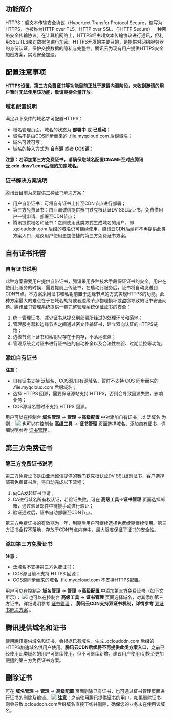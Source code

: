 ## 功能简介
HTTPS：超文本传输安全协议（Hypertext Transfer Protocol Secure，缩写为HTTPS，也被称为HTTP over TLS，HTTP over SSL，与HTTP Secure）一种网络安全传输协议。在计算机网络上，HTTPS经由超文本传输协议进行通讯，但利用SSL/TLS来对数据包进行加密。HTTPS开发的主要目的，是提供对网络服务器的身份认证，保护交换数据的隐私与完整性。腾讯云为现有用户提供HTTPS安全加密方案，实现安全加速。

## 配置注意事项
**HTTPS设置、第三方免费证书等功能目前正处于邀请内测阶段，未收到邀请的用户暂时无法使用该功能，敬请期待全量开放。**

### 域名配置说明
满足以下条件的域名才可配置HTTPS：
+ 域名管理页面，域名的状态为 **部署中** 或 **已启动**；
+ 域名不是由COS同步而来的 .file.myqcloud.com 后缀域名；
+ 域名可读可写；
+ 域名的接入方式为 **自有源** 或者 **COS源**；

**注意：若添加第三方免费证书，请确保您域名配置CNAME至对应腾讯云.cdn.dnsv1.com后缀的加速域名。**


### 证书解决方案说明
腾讯云目前为您提供三种证书解决方案：
+ 用户自带证书：可将自有证书上传至CDN节点进行部署；
+ 第三方免费证书：由亚洲诚信提供赛门铁克根认证DV SSL级证书，免费供用户一键申请、部署至CDN节点；
+ 腾讯提供域名和证书：之前使用此类方式生成域名的用户，即 .qcloudcdn.com 后缀的域名仍可继续使用，腾讯云CDN后续将不再提供此类方案入口，建议用户使用更加便捷的第三方免费证书方案。

## 自有证书托管

### 自有证书说明
此种方案需要用户提供自带证书，腾讯采用多种技术手段保证证书的安全。用户在使用此服务的时候，需要提前上传证书，在启动此服务后，证书将自动发送到CDN节点。本方案采用证书和私钥前置于边缘节点的方式实现HTTPS的功能。此种方案最大的难点在于在域名劫持或者边缘节点物理损坏或盗窃导致的证书安全问题。腾讯证书管理系统提供一套完整管理系统保证证书的安全：
1. 统一管理证书，减少证书从提交到部署所经过的处理环节和落地；
2. 管理服务器和边缘节点之间通过密文传输证书，建立双向认证的HTTPS链路；
3. 边缘节点上证书和私钥只存在于内存，不落地磁盘；
4. 管理系统会对证书进行证书链的自动补全以及合法性校验、过期监控等功能。

### 添加自有证书
**注意**：
+ 自有证书支持 泛域名、COS源/自有源域名，暂时不支持 COS 同步而来的 .file.myqcloud.com 后缀域名；
+ 选择 HTTPS 回源，需要保证源站支持 HTTPS，否则会导致回源失败，影响业务；
+ COS源域名暂时不支持 HTTPS 回源。

用户可以在控制台 **域名管理** -> **管理** ->**高级配置** 中对添加自有证书，以 泛域名 为例：
![](//mccdn.qcloud.com/static/img/5b8e2c82e4b502210fcf2f36dd2910d6/image.jpg)
也可以在控制台 **高级工具** -> **证书管理** 页面选择域名，添加自有证书，详细说明参考 [证书管理](https://www.qcloud.com/doc/product/228/证书管理) 。

## 第三方免费证书
### 第三方免费证书说明
第三方免费证书是由亚洲诚信提供的赛门铁克根认证DV SSL级别证书，客户选择部署免费证书后，将自动完成以下流程：
1. 向CA发起证书申请；
2. CA进行域名所有权认证，若验证失败，可在 **高级工具**->**证书管理** 页面选择邮箱，通过验证邮件中链接手动进行验证；
3. 验证通过后，证书自动部署至CDN节点。

第三方免费证书的有效期为一年，到期后用户可继续选择免费续期继续使用。第三方证书全程不落地，存放于CDN节点内存中，最大限度保证了证书的安全性。

### 添加第三方免费证书
**注意**：
+ 泛域名不支持第三方免费证书；
+ COS源目前不支持 HTTPS 回源；
+ COS源同步而来的域名 .file.myqcloud.com 不支持HTTPS配置。

用户可以在控制台 **域名管理** -> **管理** ->**高级配置** 中添加第三方免费证书（如下文所示）：
![](//mccdn.qcloud.com/static/img/78325a9a9ae2988fc6f349bb995dc33a/image.jpg)
也可以在控制台 **高级工具** -> **证书管理** 页面选择域名，对其添加第三方证书，详细说明参考 [证书管理](https://www.qcloud.com/doc/product/228/证书管理) 。
**腾讯云CDN支持双证书机制，详情参考** [双证书解决方案](https://www.qcloud.com/doc/product/228/%E8%AF%81%E4%B9%A6%E7%AE%A1%E7%90%86#.E5.8F.8C.E8.AF.81.E4.B9.A6.E8.AF.B4.E6.98.8E) 。

## 腾讯提供域名和证书
使用腾讯提供域名和证书，会根据已有域名，生成 .qcloudcdn.com 后缀的HTTPS加速域名供用户使用。**腾讯云CDN后续将不再提供此类方案入口**，之前已经使用此类域名的用户可继续使用，但不可继续新增，建议用户使用/切换至更加便捷的第三方免费证书方案。


## 删除证书
可在 **域名管理** -> **管理** -> **高级配置** 页面删除已有证书，也可通过证书管理页面进行证书的删除及编辑。
![](//mccdn.qcloud.com/static/img/cbfdeb33175e9435b771ee85ef5010b5/image.jpg)
**注意**：之前使用腾讯提供证书的用户，如果删除证书，则会导致.qcloudcdn.com后缀域名直接下线并删除，确保您的业务未在使用该域名。




















